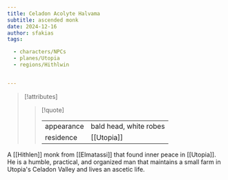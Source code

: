 ```yaml
---
title: Celadon Acolyte Halvama
subtitle: ascended monk
date: 2024-12-16
author: sfakias
tags:

  - characters/NPCs
  - planes/Utopia
  - regions/Hithlwin


---
```

> [!attributes]
> 
> > [!quote]
> >
> > | | |
> > | --- | --- |
> > | appearance | bald head, white robes |
> > | residence | [[Utopia]] |

A [[Hithlen]] monk from [[Elmatassi]] that found inner peace in [[Utopia]]. He is a humble, practical, and organized man that maintains a small farm in Utopia's Celadon Valley and lives an ascetic life.